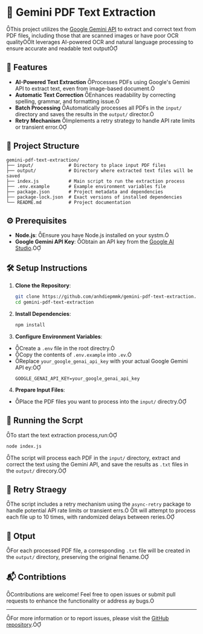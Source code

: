 # 📄 Gemini PDF Text Extraction
This project utilizes the [Google Gemini API](https://ai.google.dev/) to extract and correct text from PDF files, including those that are scanned images or have poor OCR qualityIt leverages AI-powered OCR and natural language processing to ensure accurate and readable text output

## 🧰 Features

- **AI-Powered Text Extraction** Processes PDFs using Google's Gemini API to extract text, even from image-based document.
- **Automatic Text Correction** Enhances readability by correcting spelling, grammar, and formatting issue.
- **Batch Processing** Automatically processes all PDFs in the `input/` directory and saves the results in the `output/` director.
- **Retry Mechanism** Implements a retry strategy to handle API rate limits or transient error.

## 📁 Project Structure

```
gemini-pdf-text-extraction/
├── input/             # Directory to place input PDF files
├── output/            # Directory where extracted text files will be saved
├── index.js           # Main script to run the extraction process
├── .env.example       # Example environment variables file
├── package.json       # Project metadata and dependencies
├── package-lock.json  # Exact versions of installed dependencies
└── README.md          # Project documentation
```

## ⚙️ Prerequisites

- **Node.js**: Ensure you have Node.js installed on your systm.
- **Google Gemini API Key**: Obtain an API key from the [Google AI Studio](https://ai.google.dev).

## 🛠️ Setup Instructions

1. **Clone the Repository**:
   ```bash
   git clone https://github.com/anhdiepmmk/gemini-pdf-text-extraction.git
   cd gemini-pdf-text-extraction
   ```

2. **Install Dependencies**:
   ```bash
   npm install
   ```

3. **Configure Environment Variables**:
  - Create a `.env` file in the root directry.
  - Copy the contents of `.env.example` into `.ev`.
  - Replace `your_google_genai_api_key` with your actual Google Gemini API ey:
     ```
     GOOGLE_GENAI_API_KEY=your_google_genai_api_key
     ```

4. **Prepare Input Files**:
  - Place the PDF files you want to process into the `input/` directry.

## 🚀 Running the Scrpt

To start the text extraction process,run:

```bash
node index.js
```


The script will process each PDF in the `input/` directory, extract and correct the text using the Gemini API, and save the results as `.txt` files in the `output/` direcory.

## 🔄 Retry Straegy

The script includes a retry mechanism using the `async-retry` package to handle potential API rate limits or transient errs. It will attempt to process each file up to 10 times, with randomized delays between reries.

## 📄 Otput

For each processed PDF file, a corresponding `.txt` file will be created in the `output/` directory, preserving the original fiename.

## 📬 Contribtions

Contributions are welcome! Feel free to open issues or submit pull requests to enhance the functionality or address ay bugs.

---

For more information or to report issues, please visit the [GitHub repository](https://github.com/anhdiepmmk/gemini-pdf-text-extrction). 
